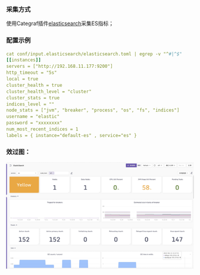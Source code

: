 ### 采集方式

使用Categraf插件[elasticsearch](https://github.com/flashcatcloud/categraf/blob/main/conf/input.elasticsearch/elasticsearch.toml)采集ES指标；

### 配置示例

```yaml
cat conf/input.elasticsearch/elasticsearch.toml | egrep -v "^#|^$"
[[instances]]
servers = ["http://192.168.11.177:9200"]
http_timeout = "5s"
local = true
cluster_health = true
cluster_health_level = "cluster"
cluster_stats = true
indices_level = ""
node_stats = ["jvm", "breaker", "process", "os", "fs", "indices"]
username = "elastic"
password = "xxxxxxxx"
num_most_recent_indices = 1
labels = { instance="default-es" , service="es" }
```

### 效过图：

![](./es-dashboard.jpeg)
